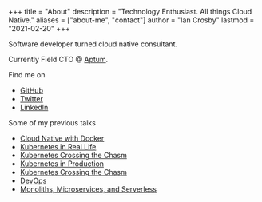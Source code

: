 +++
title = "About"
description = "Technology Enthusiast. All things Cloud Native."
aliases = ["about-me", "contact"]
author = "Ian Crosby"
lastmod = "2021-02-20"
+++

Software developer turned cloud native consultant. 

Currently Field CTO @ [Aptum](https://aptum.com).

Find me on

* [GitHub](https://github.com/idcrosby)
* [Twitter](https://twitter.com/IanDCrosby)
* [LinkedIn](https://linkedin.com/in/iandcrosby/)

Some of my previous talks

* [Cloud Native with Docker](https://www.youtube.com/watch?v=L9giClqJGV4&t=2s&ab_channel=SkillsMatter)
* [Kubernetes in Real Life](https://www.youtube.com/watch?v=UUt7SuG3nW4&t=452s&ab_channel=GOTOConferences)
* [Kubernetes Crossing the Chasm](https://www.youtube.com/watch?v=j9h66mchXi0&t=4s&ab_channel=GOTOConferences)
* [Kubernetes in Production](https://www.infoq.com/presentations/kubernetes-cluster-production/)
* [Kubernetes Crossing the Chasm](https://conferences.oreilly.com/velocity/vl-ny/public/schedule/speaker/159687.html)
* [DevOps](https://www.youtube.com/watch?v=V495P4HnwW8&ab_channel=GOTOMeetups)
* [Monoliths, Microservices, and Serverless](https://www.youtube.com/watch?v=ufeZfCFVCuM&ab_channel=DevOpsDaysBoston)
